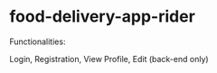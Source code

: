 # food-delivery-app-rider


Functionalities:

Login,
Registration,
View Profile,
Edit (back-end only)
